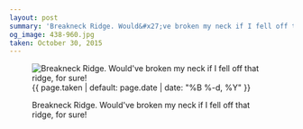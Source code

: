 ```yaml
---
layout: post
summary: 'Breakneck Ridge. Would&#x27;ve broken my neck if I fell off that ridge, for sure!'
og_image: 438-960.jpg
taken: October 30, 2015
---
```


<figure class="post">
<img alt="Breakneck Ridge. Would've broken my neck if I fell off that ridge, for sure!" sizes="(min-width: 700px) 50vw, calc(100vw - 2rem)" src="{{ site.assets_url }}/438-480.jpg" srcset="{{ site.assets_url }}/438-960.jpg 960w, {{ site.assets_url }}/438-720.jpg 720w, {{ site.assets_url }}/438-480.jpg 480w, {{ site.assets_url }}/438-240.jpg 240w"/>
<figcaption>
<time>{{ page.taken | default: page.date | date: "%B %-d, %Y" }}</time>
<p>Breakneck Ridge. Would've broken my neck if I fell off that ridge, for sure!</p>
</figcaption>
</figure>
